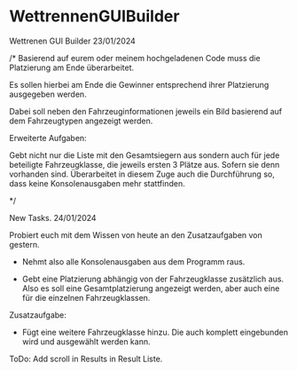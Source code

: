 # WettrennenGUIBuilder
Wettrenen GUI Builder 23/01/2024


/*
Basierend auf eurem oder meinem hochgeladenen Code muss die Platzierung am Ende überarbeitet. 

Es sollen hierbei am Ende die Gewinner entsprechend ihrer Platzierung ausgegeben werden. 

Dabei soll neben den Fahrzeuginformationen jeweils ein Bild basierend auf dem Fahrzeugtypen angezeigt werden. 




Erweiterte Aufgaben: 

Gebt nicht nur die Liste mit den Gesamtsiegern aus sondern auch für jede beteiligte Fahrzeugklasse, die jeweils ersten 3 Plätze aus. Sofern sie denn vorhanden sind. 
Überarbeitet in diesem Zuge auch die Durchführung so, dass keine Konsolenausgaben mehr stattfinden.

*/




New Tasks.  24/01/2024


Probiert euch mit dem Wissen von heute an den Zusatzaufgaben von gestern. 

- Nehmt also alle Konsolenausgaben aus dem Programm raus.

- Gebt eine Platzierung abhängig von der Fahrzeugklasse zusätzlich aus. Also es soll eine Gesamtplatzierung angezeigt werden, aber auch eine für die einzelnen Fahrzeugklassen.

Zusatzaufgabe: 
- Fügt eine weitere Fahrzeugklasse hinzu. Die auch komplett eingebunden wird und ausgewählt werden kann.




ToDo: Add scroll in Results in Result Liste.
